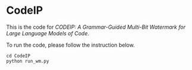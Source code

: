 # CodeIP

This is the code for *CODEIP: A Grammar-Guided Multi-Bit Watermark for Large Language Models of Code*.

To run the code, please follow the instruction below.

```
cd CodeIP
python run_wm.py
```
